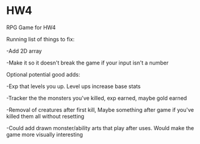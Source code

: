 # HW4
 RPG Game for HW4
 
Running list of things to fix:

-Add 2D array

-Make it so it doesn't break the game if your input isn't a number

Optional potential good adds:

-Exp that levels you up. Level ups increase base stats

-Tracker the the monsters you've killed, exp earned, maybe gold earned

-Removal of creatures after first kill, Maybe something after game if you've killed them all without resetting

-Could add drawn monster/ability arts that play after uses. Would make the game more visually interesting 

